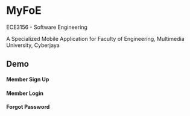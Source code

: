 # MyFoE

ECE3156 - Software Engineering 

A Specialized Mobile Application for Faculty of Engineering, Multimedia University, Cyberjaya

## Demo 
#### Member Sign Up 

#### Member Login 

#### Forgot Password






